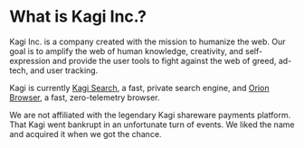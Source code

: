 # What is Kagi Inc.?

Kagi Inc. is a company created with the mission to humanize the web. Our goal is to amplify the web of human knowledge, creativity, and self-expression and provide the user tools to fight against the web of greed, ad-tech, and user tracking.

Kagi is currently [Kagi Search](https://kagi.com), a fast, private search engine, and [Orion Browser](https://browser.kagi.com/), a fast, zero-telemetry browser.

We are not affiliated with the legendary Kagi shareware payments platform. That Kagi went bankrupt in an unfortunate turn of events. We liked the name and acquired it when we got the chance.